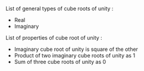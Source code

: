 List of general types of cube roots of unity :
- Real
- Imaginary


List of properties of cube root of unity :
- Imaginary cube root of unity is square of the other
- Product of two imaginary cube roots of unity as 1
- Sum of three cube roots of unity as 0


